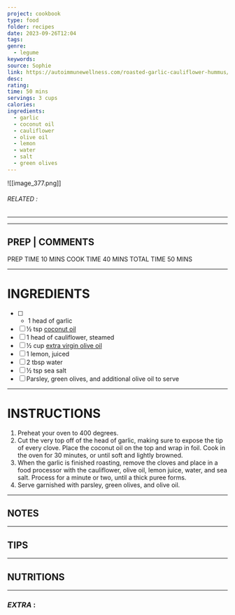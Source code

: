```yaml
---
project: cookbook
type: food
folder: recipes
date: 2023-09-26T12:04
tags: 
genre:
  - legume
keywords: 
source: Sophie
link: https://autoimmunewellness.com/roasted-garlic-cauliflower-hummus/
desc: 
rating: 
time: 50 mins
servings: 3 cups
calories: 
ingredients:
  - garlic
  - coconut oil
  - cauliflower
  - olive oil
  - lemon
  - water
  - salt
  - green olives
---
```


![[image_377.png]]
###### *RELATED* : 
---


---
## PREP | COMMENTS

PREP TIME 10 MINS
COOK TIME 40 MINS
TOTAL TIME 50 MINS

---
# INGREDIENTS

- [ ] - 1 head of garlic
- [ ] ½ tsp [coconut oil](https://www.amazon.com/gp/product/B000GAT6NG/ref=as_li_ss_tl?ie=UTF8&camp=1789&creative=390957&creativeASIN=B000GAT6NG&linkCode=as2&tag=autoipaleo-20)
- [ ] 1 head of cauliflower, steamed
- [ ] ½ cup [extra virgin olive oil](https://www.amazon.com/gp/product/B004ULUVU4/ref=as_li_tl?ie=UTF8&camp=1789&creative=390957&creativeASIN=B004ULUVU4&linkCode=as2&tag=autoipaleo-20)
- [ ] 1 lemon, juiced
- [ ] 2 tbsp water
- [ ] ½ tsp sea salt
- [ ] Parsley, green olives, and additional olive oil to serve

---
# INSTRUCTIONS

1. Preheat your oven to 400 degrees.
2. Cut the very top off of the head of garlic, making sure to expose the tip of every clove. Place the coconut oil on the top and wrap in foil. Cook in the oven for 30 minutes, or until soft and lightly browned.
3. When the garlic is finished roasting, remove the cloves and place in a food processor with the cauliflower, olive oil, lemon juice, water, and sea salt. Process for a minute or two, until a thick puree forms.
4. Serve garnished with parsley, green olives, and olive oil.

---
## NOTES



---
## TIPS



---
## NUTRITIONS



---
### *EXTRA* :



